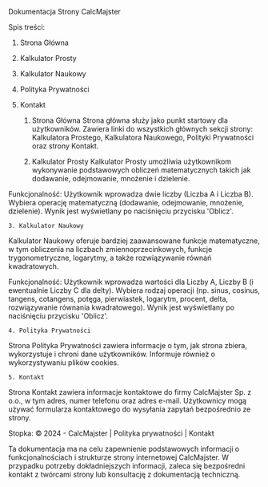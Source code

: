Dokumentacja Strony CalcMajster

Spis treści:
1. Strona Główna
2. Kalkulator Prosty
3. Kalkulator Naukowy
4. Polityka Prywatności
5. Kontakt

    1. Strona Główna
Strona główna służy jako punkt startowy dla użytkowników. Zawiera linki do wszystkich głównych sekcji strony: Kalkulatora Prostego, Kalkulatora Naukowego, Polityki Prywatności oraz strony Kontakt.

    2. Kalkulator Prosty
Kalkulator Prosty umożliwia użytkownikom wykonywanie podstawowych obliczeń matematycznych takich jak dodawanie, odejmowanie, mnożenie i dzielenie.

Funkcjonalność:
Użytkownik wprowadza dwie liczby (Liczba A i Liczba B).
Wybiera operację matematyczną (dodawanie, odejmowanie, mnożenie, dzielenie).
Wynik jest wyświetlany po naciśnięciu przycisku 'Oblicz'.

    3. Kalkulator Naukowy
Kalkulator Naukowy oferuje bardziej zaawansowane funkcje matematyczne, w tym obliczenia na liczbach zmiennoprzecinkowych, funkcje trygonometryczne, logarytmy, a także rozwiązywanie równań kwadratowych.

Funkcjonalność:
Użytkownik wprowadza wartości dla Liczby A, Liczby B (i ewentualnie Liczby C dla delty).
Wybiera rodzaj operacji (np. sinus, cosinus, tangens, cotangens, potęga, pierwiastek, logarytm, procent, delta, rozwiązywanie równania kwadratowego).
Wynik jest wyświetlany po naciśnięciu przycisku 'Oblicz'.

    4. Polityka Prywatności
Strona Polityka Prywatności zawiera informacje o tym, jak strona zbiera, wykorzystuje i chroni dane użytkowników. Informuje również o wykorzystywaniu plików cookies.

    5. Kontakt
Strona Kontakt zawiera informacje kontaktowe do firmy CalcMajster Sp. z o.o., w tym adres, numer telefonu oraz adres e-mail. Użytkownicy mogą używać formularza kontaktowego do wysyłania zapytań bezpośrednio ze strony.

Stopka:
© 2024 - CalcMajster | Polityka prywatności | Kontakt

Ta dokumentacja ma na celu zapewnienie podstawowych informacji o funkcjonalnościach i strukturze strony internetowej CalcMajster. W przypadku potrzeby dokładniejszych informacji, zaleca się bezpośredni kontakt z twórcami strony lub konsultację z dokumentacją techniczną.